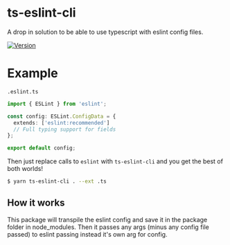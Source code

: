 # ts-eslint-cli
A drop in solution to be able to use typescript with eslint config files.

[![Version](https://img.shields.io/npm/v/ts-eslint-cli.svg)](https://www.npmjs.com/package/ts-eslint-cli)

# Example
`.eslint.ts`
```typescript
import { ESLint } from 'eslint';

const config: ESLint.ConfigData = {
  extends: ['eslint:recommended']
  // Full typing support for fields
};

export default config;
```

Then just replace calls to `eslint` with `ts-eslint-cli` and you get the best of both worlds!
```sh
$ yarn ts-eslint-cli . --ext .ts
```

## How it works
This package will transpile the eslint config and save it in the package folder in node_modules.
Then it passes any args (minus any config file passed) to eslint passing instead it's own arg for config.
